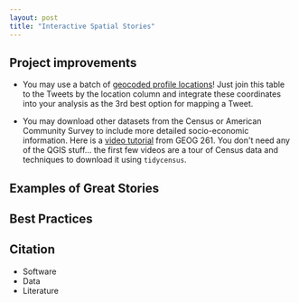 ```yaml
---
layout: post
title: "Interactive Spatial Stories"
---
```


## Project improvements

- You may use a batch of [geocoded profile locations]({{site.baseurl}}/assets/profile_geocodes.RDS)! Just join this table to the Tweets by the location column and integrate these coordinates into your analysis as the 3rd best option for mapping a Tweet.

- You may download other datasets from the Census or American Community Survey to include more detailed socio-economic information. Here is a [video tutorial](https://midd.hosted.panopto.com/Panopto/Pages/Sessions/List.aspx?folderID=de8af8be-98b6-4758-bbc1-b126015b09e4) from GEOG 261. You don't need any of the QGIS stuff... the first few videos are a tour of Census data and techniques to download it using `tidycensus`.

## Examples of Great Stories



## Best Practices

## Citation

- Software
- Data
- Literature